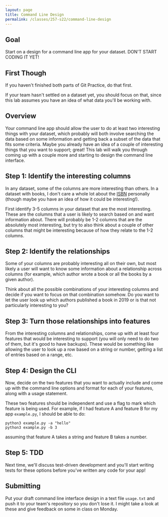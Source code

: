 ```yaml
---
layout: page
title: Command Line Design
permalink: /classes/257-s22/command-line-design
---
```


## Goal
Start on a design for a command line app for your dataset. DON'T START CODING IT YET!

## First Though
If you haven't finished both parts of Git Practice, do that first.

If your team hasn't settled on a dataset yet, you should focus on that, since this lab assumes you have an idea of what data you'll be working with.

## Overview
Your command line app should allow the user to do at least two interesting things with your dataset, which probably will both involve searching the data based on some information and getting back a subset of the data that fits some criteria.
Maybe you already have an idea of a couple of interesting things that you want to support; great! This lab will walk you through coming up with a couple more and starting to design the command line interface.

## Step 1: Identify the interesting columns
In any dataset, some of the columns are more interesting than others.
In a dataset with books, I don't care a whole lot about the [ISBN](https://en.wikipedia.org/wiki/International_Standard_Book_Number) personally (though maybe you have an idea of how it could be interesting!).

First identify 3-5 columns in your dataset that are the most interesting. 
These are the columns that a user is likely to search based on and want information about.
There will probably be 1-2 columns that are the absolutely most interesting, but try to also think about a couple of other columns that might be interesting because of how they relate to the 1-2 columns.

## Step 2: Identify the relationships
Some of your columns are probably interesting all on their own, but most likely a user will want to know some information about a relationship across columns (for example, which author wrote a book or all the books by a given author).

Think about all the possible combinations of your interesting columns and decide if you want to focus on that combination somehow. Do you want to let the user look up which authors published a book in 2019 or is that not particularly interesting to you?

## Step 3: Turn those relationships into features
From the interesting columns and relationships, come up with at least four features that would be interesting to support (you will only need to do two of them, but it's good to have backups). 
These would be something like allowing the user to look up a row based on a string or number, getting a list of entries based on a range, etc.

## Step 4: Design the CLI
Now, decide on the two features that you want to actually include and come up with the command line options and format for each of your features, along with a usage statement.

These two features should be independent and use a flag to mark which feature is being used. For example, if I had feature A and feature B for my app `example.py`, I should be able to do:
```
python3 example.py -a "hello"
python3 example.py -b 3
```
assuming that feature A takes a string and feature B takes a number.


## Step 5: TDD
Next time, we'll discuss test-driven development and you'll start writing tests for these options before you've written any code for your app!

## Submitting
Put your draft command line interface design in a text file `usage.txt` and push it to your team's repository so you don't lose it. I might take a look at these and give feedback on some in class on Monday.